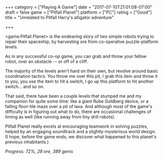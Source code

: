 +++
category = ["Playing A Game"]
date = "2017-07-10T21:01:08-07:00"
draft = false
game = ["Pitfall Planet"]
platform = ["PC"]
rating = ["Good"]
title = "Unrelated to Pitfall Harry's alligator adventure"

+++

<game:Pitfall Planet> is the endearing story of two simple robots trying to repair their spaceship, by harvesting ore from co-operative puzzle-platform levels.

As in any successful co-op game, you can grab and throw your fellow robot, over an obstacle -- or off of a cliff.

The majority of the levels aren't hard on their own, but revolve around basic coordination tactics.  You throw me over this pit, I grab this item and throw it to you, you use the item to hit a switch, I go up this platform to hit another switch... and so on.

That said, there have been a couple levels that stumped me and my companion for quite some time: like a giant Rube Goldberg device, or a falling floor-tile maze over a pit of lava.  And although most of the game's difficulty is in figuring out what to do, there are occasional challenges of timing as well (like running away from tiny drill robots).

Pitfall Planet really excels at encouraging teamwork in solving puzzles, helped by an engaging soundtrack and a slightly-mysterious world design.  (I hope, before the game ends, we discover what happened to this planet's previous inhabitants.)

<i>Progress: 72\%, 28 ore, 389 gems</i>
